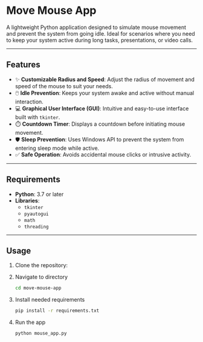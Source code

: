 # **Move Mouse App**

A lightweight Python application designed to simulate mouse movement and prevent the system from going idle. Ideal for scenarios where you need to keep your system active during long tasks, presentations, or video calls.

---

## **Features**
- ✨ **Customizable Radius and Speed**: Adjust the radius of movement and speed of the mouse to suit your needs.
- 🖱️ **Idle Prevention**: Keeps your system awake and active without manual interaction.
- 💻 **Graphical User Interface (GUI)**: Intuitive and easy-to-use interface built with `tkinter`.
- ⏱️ **Countdown Timer**: Displays a countdown before initiating mouse movement.
- 🛡️ **Sleep Prevention**: Uses Windows API to prevent the system from entering sleep mode while active.
- ✅ **Safe Operation**: Avoids accidental mouse clicks or intrusive activity.

---

## **Requirements**
- **Python**: 3.7 or later
- **Libraries**:
  - `tkinter`
  - `pyautogui`
  - `math`
  - `threading`

---

## **Usage**
1. Clone the repository:

2. Navigate to directory
   ```bash
   cd move-mouse-app
   ```
3. Install needed requirements
   ```bash
   pip install -r requirements.txt
   ```
4. Run the app
   ```bash
   python mouse_app.py
   ```
   
